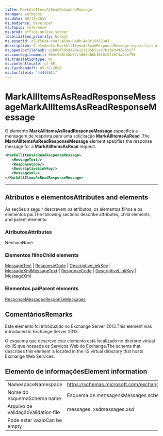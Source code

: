 ```yaml
---
title: MarkAllItemsAsReadResponseMessage
manager: sethgros
ms.date: 09/17/2015
ms.audience: Developer
ms.topic: reference
ms.prod: office-online-server
localization_priority: Normal
ms.assetid: e52f56d4-c6a3-458a-8abb-4e0c19d32341
description: O elemento MarkAllItemsAsReadResponseMessage especifica a mensagem de resposta para uma solicitação MarkAllItemsAsRead.
ms.openlocfilehash: a3609f356dd20e121105b5ca57b389d492e852ff
ms.sourcegitcommit: 88ec988f2bb67c1866d06b361615f3674a24e795
ms.translationtype: MT
ms.contentlocale: pt-BR
ms.lasthandoff: 05/31/2020
ms.locfileid: "44465811"
---
```

# <a name="markallitemsasreadresponsemessage"></a><span data-ttu-id="8e303-103">MarkAllItemsAsReadResponseMessage</span><span class="sxs-lookup"><span data-stu-id="8e303-103">MarkAllItemsAsReadResponseMessage</span></span>

<span data-ttu-id="8e303-104">O elemento **MarkAllItemsAsReadResponseMessage** especifica a mensagem de resposta para uma solicitação **MarkAllItemsAsRead** .</span><span class="sxs-lookup"><span data-stu-id="8e303-104">The **MarkAllItemsAsReadResponseMessage** element specifies the response message for a **MarkAllItemsAsRead** request.</span></span> 
  
```XML
<MarkAllItemsAsReadResponseMessage>
   <MessageText/>
   <ResponseCode/>
   <DescriptiveLinkKey/>
   <MessageXml/>
</MarkAllItemsAsReadResponseMessage>
```

 ****
## <a name="attributes-and-elements"></a><span data-ttu-id="8e303-105">Atributos e elementos</span><span class="sxs-lookup"><span data-stu-id="8e303-105">Attributes and elements</span></span>

<span data-ttu-id="8e303-106">As seções a seguir descrevem os atributos, os elementos filhos e os elementos pai.</span><span class="sxs-lookup"><span data-stu-id="8e303-106">The following sections describe attributes, child elements, and parent elements.</span></span>
  
### <a name="attributes"></a><span data-ttu-id="8e303-107">Atributos</span><span class="sxs-lookup"><span data-stu-id="8e303-107">Attributes</span></span>

<span data-ttu-id="8e303-108">Nenhum</span><span class="sxs-lookup"><span data-stu-id="8e303-108">None.</span></span>
  
### <a name="child-elements"></a><span data-ttu-id="8e303-109">Elementos filho</span><span class="sxs-lookup"><span data-stu-id="8e303-109">Child elements</span></span>

<span data-ttu-id="8e303-110">[MessageText](messagetext.md)  |  [ResponseCode](responsecode.md)  |  [DescriptiveLinkKey](descriptivelinkkey.md)  |  [MessageXml](messagexml.md)</span><span class="sxs-lookup"><span data-stu-id="8e303-110">[MessageText](messagetext.md) | [ResponseCode](responsecode.md) | [DescriptiveLinkKey](descriptivelinkkey.md) | [MessageXml](messagexml.md)</span></span>
  
### <a name="parent-elements"></a><span data-ttu-id="8e303-111">Elementos pai</span><span class="sxs-lookup"><span data-stu-id="8e303-111">Parent elements</span></span>

[<span data-ttu-id="8e303-112">ResponseMessages</span><span class="sxs-lookup"><span data-stu-id="8e303-112">ResponseMessages</span></span>](responsemessages.md)
  
## <a name="remarks"></a><span data-ttu-id="8e303-113">Comentários</span><span class="sxs-lookup"><span data-stu-id="8e303-113">Remarks</span></span>

<span data-ttu-id="8e303-114">Este elemento foi introduzido no Exchange Server 2013.</span><span class="sxs-lookup"><span data-stu-id="8e303-114">This element was introduced in Exchange Server 2013.</span></span>
  
<span data-ttu-id="8e303-115">O esquema que descreve este elemento está localizado no diretório virtual do IIS que hospeda os Serviços Web do Exchange.</span><span class="sxs-lookup"><span data-stu-id="8e303-115">The schema that describes this element is located in the IIS virtual directory that hosts Exchange Web Services.</span></span>
  
## <a name="element-information"></a><span data-ttu-id="8e303-116">Elemento de informações</span><span class="sxs-lookup"><span data-stu-id="8e303-116">Element information</span></span>

|||
|:-----|:-----|
|<span data-ttu-id="8e303-117">Namespace</span><span class="sxs-lookup"><span data-stu-id="8e303-117">Namespace</span></span>  <br/> |https://schemas.microsoft.com/exchange/services/2006/messages  <br/> |
|<span data-ttu-id="8e303-118">Nome do esquema</span><span class="sxs-lookup"><span data-stu-id="8e303-118">Schema name</span></span>  <br/> |<span data-ttu-id="8e303-119">Esquema de mensagens</span><span class="sxs-lookup"><span data-stu-id="8e303-119">Messages schema</span></span>  <br/> |
|<span data-ttu-id="8e303-120">Arquivo de validação</span><span class="sxs-lookup"><span data-stu-id="8e303-120">Validation file</span></span>  <br/> |<span data-ttu-id="8e303-121">messages. xsd</span><span class="sxs-lookup"><span data-stu-id="8e303-121">messages.xsd</span></span>  <br/> |
|<span data-ttu-id="8e303-122">Pode estar vazio</span><span class="sxs-lookup"><span data-stu-id="8e303-122">Can be empty</span></span>  <br/> ||
   

